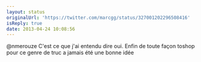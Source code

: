 ```yaml
---
layout: status
originalUrl: 'https://twitter.com/marcgg/status/327001202296508416'
isReply: true
date: 2013-04-24 10:08:56
---
```


@nmerouze C'est ce que j'ai entendu dire oui. Enfin de toute façon toshop pour ce genre de truc a jamais été une bonne idée
